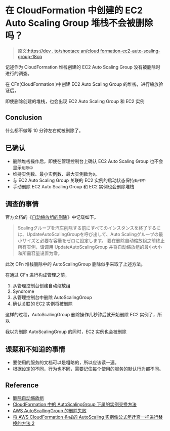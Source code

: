 # 在 CloudFormation 中创建的 EC2 Auto Scaling Group 堆栈不会被删除吗？

> 原文:[https://dev . to/shootace an/cloud formation-ec2-auto-scaling-group-18cp](https://dev.to/shootacean/cloudformation-ec2-auto-scaling-group-18cp)

记述作为 CloudFormation 堆栈创建的 EC2 Auto Scaling Group 没有被删除时进行的调查。

在 CFn(CloudFormation )中创建 EC2 Auto Scaling Group 的堆栈，进行缩放验证后，

即使删除创建的堆栈，也会出现 EC2 Auto Scaling Group 和 EC2 实例

## [](#%E7%B5%90%E8%AB%96)Conclusion

什么都不做等 10 分钟左右就被删除了。

## 已确认

*   删除堆栈操作后，即使在管理控制台上确认 EC2 Auto Scaling Group 也不会显示`削除中`
*   维持实例数、最小实例数、最大实例数为`0`。
*   与 EC2 Auto Scaling Group 关联的 EC2 实例的启动状态保持`動作中`
*   手动删除 EC2 Auto Scaling Group 和 EC2 实例也会删除堆栈

## 调查的事情

官方文档的《[自动缩放组的删除](https://docs.aws.amazon.com/cli/latest/reference/autoscaling/delete-auto-scaling-group.html)》中记载如下。

> Scalingグループを汽车削除する前にすべてのインスタンスを終了するには、UpdateAutoScalingGroupを呼び出して、Auto Scalingグループの最小サイズと必要な容量をゼロに設定します。
> 要在删除自动缩放组之前终止所有实例，请调用 UpdateAutoScalingGroup 并将自动缩放组的最小大小和所需容量设置为零。

此次 CFn 堆栈删除中的 AutoScalingGroup 删除似乎采取了上述方法。

在通过 CFn 进行构成管理之前，

1.  从管理控制台创建自动缩放组
2.  Syndrome
3.  从管理控制台中删除 AutoScalingGroup
4.  确认关联的 EC2 实例将被删除

这样的过程，AutoScalingGroup 删除操作几秒钟后就开始删除 EC2 实例了，所以

我以为删除 AutoScalingGroup 的同时，EC2 实例也会被删除

## 课题和不知道的事情

*   要使用的服务的文档可以是粗略的，所以应该读一遍。
*   根据设定的不同，行为也不同，需要记住每个使用的服务的默认行为都不同。

## [](#%E5%8F%82%E8%80%83)Reference

*   [删除自动缩放组](https://docs.aws.amazon.com/cli/latest/reference/autoscaling/delete-auto-scaling-group.html)
*   [CloudFormation 中的 AutoScalingGroup 下属的实例交换方法](https://qiita.com/ryo0301/items/f0c2d155874b14427dc6)
*   [AWS AutoScallingGroup 的删除失败](https://www.ted027.com/post/aws-autoscalling-suspend/)
*   [将 AWS CloudFormation 构成的 AutoScaling 实例像公式年迁宫一样进行替换的方法 2](https://dev.classmethod.jp/cloud/two-ways-replacing-update-on-cloudformation/)